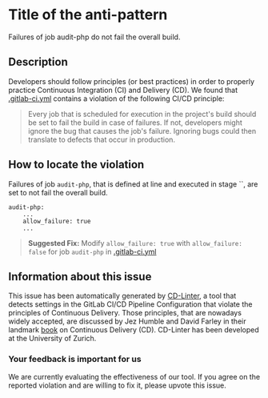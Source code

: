 
# Title of the anti-pattern
Failures of job audit-php do not fail the overall build.

## Description
Developers should follow principles (or best practices) in order to properly practice Continuous Integration (CI) and Delivery (CD).
We found that [.gitlab-ci.yml](https://gitlab.com/edgyemma/Postmill/blob/master/.gitlab-ci.yml) contains a violation of the following CI/CD principle:

> Every job that is scheduled for execution in the project's build should be set to fail the build in case of failures.
If not, developers might ignore the bug that causes the job's failure. Ignoring bugs could then translate to defects that occur in production.

## How to locate the violation
Failures of job `audit-php`, that is defined at line  and executed in stage ``, are set to not fail the overall build.

```
audit-php:
    ...
    allow_failure: true
    ...
```

> **Suggested Fix:** Modify ```allow_failure: true``` with ```allow_failure: false``` for job `audit-php` in [.gitlab-ci.yml](https://gitlab.com/edgyemma/Postmill/blob/master/.gitlab-ci.yml)

## Information about this issue

This issue has been automatically generated by [CD-Linter](https://gitlab.com/Jancso/configuration-analytics), a tool that detects settings in the GitLab CI/CD Pipeline Configuration that violate the principles of Continuous Delivery. Those principles, that are nowadays widely accepted, are discussed by Jez Humble and David Farley in their landmark [book](https://www.oreilly.com/library/view/continuous-delivery-reliable/9780321670250/) on Continuous Delivery (CD). CD-Linter has been developed at the University of Zurich.

### Your feedback is important for us
We are currently evaluating the effectiveness of our tool. If you agree on the reported violation and are willing to fix it, please upvote this issue.